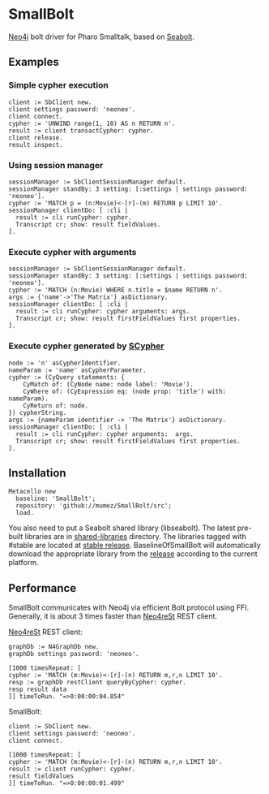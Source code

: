 # SmallBolt

[Neo4j](https://neo4j.com/) bolt driver for Pharo Smalltalk, based on [Seabolt](https://github.com/neo4j-drivers/seabolt).

## Examples

### Simple cypher execution

```smalltalk
client := SbClient new.
client settings password: 'neoneo'.
client connect.
cypher := 'UNWIND range(1, 10) AS n RETURN n'.
result := client transactCypher: cypher.
client release.
result inspect.
```

### Using session manager

```smalltalk
sessionManager := SbClientSessionManager default.
sessionManager standBy: 3 setting: [:settings | settings password: 'neoneo'].
cypher := 'MATCH p = (n:Movie)<-[r]-(m) RETURN p LIMIT 10'.
sessionManager clientDo: [ :cli | 
  result := cli runCypher: cypher.
  Transcript cr; show: result fieldValues.
].
```

### Execute cypher with arguments

```Smalltalk
sessionManager := SbClientSessionManager default.
sessionManager standBy: 3 setting: [:settings | settings password: 'neoneo'].
cypher := 'MATCH (n:Movie) WHERE n.title = $name RETURN n'.
args := {'name'->'The Matrix'} asDictionary.
sessionManager clientDo: [ :cli | 
  result := cli runCypher: cypher arguments: args.
  Transcript cr; show: result firstFieldValues first properties.
].
```

### Execute cypher generated by [SCypher](https://github.com/mumez/SCypher)

```Smalltalk
node := 'n' asCypherIdentifier.
nameParam := 'name' asCypherParameter.
cypher := (CyQuery statements: { 
	CyMatch of: (CyNode name: node label: 'Movie').
	CyWhere of: (CyExpression eq: (node prop: 'title') with: nameParam).
	CyReturn of: node.
}) cypherString.
args := {nameParam identifier -> 'The Matrix'} asDictionary.
sessionManager clientDo: [ :cli | 
  result := cli runCypher: cypher arguments:  args.
  Transcript cr; show: result firstFieldValues first properties.
].

```


## Installation

```smalltalk
Metacello new
  baseline: 'SmallBolt';
  repository: 'github://mumez/SmallBolt/src';
  load.
```

You also need to put a Seabolt shared library (libseabolt).
The latest pre-built libraries are in [shared-libraries](./shared-libraries/) directory.
The libraries tagged with #stable are located at [stable release]([https://github.com/mumez/Smallbolt/releases/stable]). BaselineOfSmallBolt will  automatically download the appropriate library from the [release]([https://github.com/mumez/Smallbolt/releases/stable]) according to the current platform.

## Performance

SmallBolt communicates with Neo4j via efficient Bolt protocol using FFI. Generally, it is about 3 times faster than [Neo4reSt](https://github.com/mumez/Neo4reSt) REST client.

[Neo4reSt](https://github.com/mumez/Neo4reSt) REST client:
```smalltalk
graphDb := N4GraphDb new.
graphDb settings password: 'neoneo'.

[1000 timesRepeat: [ 
cypher := 'MATCH (m:Movie)<-[r]-(n) RETURN m,r,n LIMIT 10'.
resp := graphDb restClient queryByCypher: cypher.
resp result data
]] timeToRun. "=>0:00:00:04.854"
```

SmallBolt:
```smalltalk
client := SbClient new.
client settings password: 'neoneo'.
client connect.

[1000 timesRepeat: [  
cypher := 'MATCH (m:Movie)<-[r]-(n) RETURN m,r,n LIMIT 10'.
result := client runCypher: cypher.	
result fieldValues
]] timeToRun. "=>0:00:00:01.499"
```